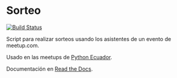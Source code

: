 # Sorteo

[![Build Status](https://travis-ci.org/stsewd/sorteo.svg?branch=master)](https://travis-ci.org/stsewd/sorteo)

Script para realizar sorteos usando los asistentes de un evento de meetup.com.

Usado en las meetups de [Python Ecuador](https://pythonecuador.org/).

Documentación en [Read the Docs](https://sorteo.readthedocs.io/).

